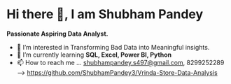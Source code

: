 # Hi there 👋, I am Shubham Pandey

**Passionate Aspiring Data Analyst.**

- 👀 I’m interested in Transforming Bad Data into Meaningful insights.
- 🌱 I’m currently learning **SQL, Excel, Power BI, Python**
- 📫 How to reach me ... shubhampandey.s497@gmail.com, 8299252289
--> https://github.com/ShubhamPandey3/Vrinda-Store-Data-Analysis
